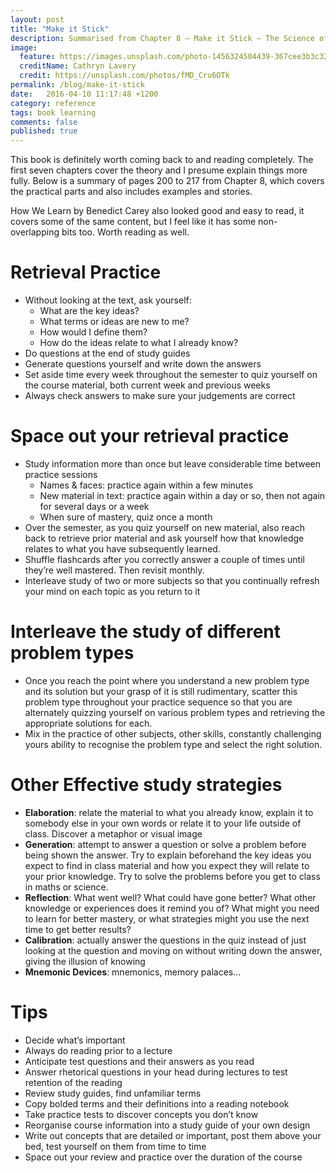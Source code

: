 ```yaml
---
layout: post
title: "Make it Stick"
description: Summarised from Chapter 8 — Make it Stick — The Science of Successful Learning, pages 200 to 217
image:
  feature: https://images.unsplash.com/photo-1456324504439-367cee3b3c32?ixlib=rb-0.3.5&q=80&fm=jpg&crop=entropy&s=a8634efa3c37ba746fcddfe27388d9fb
  creditName: Cathryn Lavery
  credit: https://unsplash.com/photos/fMD_Cru6OTk
permalink: /blog/make-it-stick
date:   2016-04-10 11:17:48 +1200
category: reference
tags: book learning
comments: false
published: true
---
```


This book is definitely worth coming back to and reading completely. The first seven chapters cover the theory and I presume explain things more fully. Below is a summary of pages 200 to 217 from Chapter 8, which covers the practical parts and also includes examples and stories.

How We Learn by Benedict Carey also looked good and easy to read, it covers some of the same content, but I feel like it has some non-overlapping bits too. Worth reading as well.

# Retrieval Practice

- Without looking at the text, ask yourself:
    - What are the key ideas?
    - What terms or ideas are new to me?
    - How would I define them?
    - How do the ideas relate to what I already know?
- Do questions at the end of study guides
- Generate questions yourself and write down the answers
- Set aside time every week throughout the semester to quiz yourself on the course material, both current week and previous weeks
- Always check answers to make sure your judgements are correct

# Space out your retrieval practice

- Study information more than once but leave considerable time between practice sessions
    - Names & faces: practice again within a few minutes
    - New material in text: practice again within a day or so, then not again for several days or a week
    - When sure of mastery, quiz once a month
- Over the semester, as you quiz yourself on new material, also reach back to retrieve prior material and ask yourself how that knowledge relates to what you have subsequently learned.
- Shuffle flashcards after you correctly answer a couple of times until they’re well mastered. Then revisit monthly.
- Interleave study of two or more subjects so that you continually refresh your mind on each topic as you return to it

# Interleave the study of different problem types

- Once you reach the point where you understand a new problem type and its solution but your grasp of it is still rudimentary, scatter this problem type throughout your practice sequence so that you are alternately quizzing yourself on various problem types and retrieving the appropriate solutions for each.
- Mix in the practice of other subjects, other skills, constantly challenging yours ability to recognise the problem type and select the right solution.

# Other Effective study strategies

- **Elaboration**: relate the material to what you already know, explain it to somebody else in your own words or relate it to your life outside of class. Discover a metaphor or visual image
- **Generation**: attempt to answer a question or solve a problem before being shown the answer. Try to explain beforehand the key ideas you expect to find in class material and how you expect they will relate to your prior knowledge. Try to solve the problems before you get to class in maths or science.
- **Reflection**: What went well? What could have gone better? What other knowledge or experiences does it remind you of? What might you need to learn for better mastery, or what strategies might you use the next time to get better results?
- **Calibration**: actually answer the questions in the quiz instead of just looking at the question and moving on without writing down the answer, giving the illusion of knowing
- **Mnemonic Devices**: mnemonics, memory palaces...

# Tips

- Decide what’s important
- Always do reading prior to a lecture
- Anticipate test questions and their answers as you read
- Answer rhetorical questions in your head during lectures to test retention of the reading
- Review study guides, find unfamiliar terms
- Copy bolded terms and their definitions into a reading notebook
- Take practice tests to discover concepts you don’t know
- Reorganise course information into a study guide of your own design
- Write out concepts that are detailed or important, post them above your bed, test yourself on them from time to time
- Space out your review and practice over the duration of the course